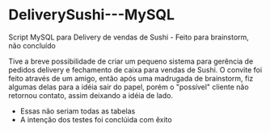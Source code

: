 # DeliverySushi---MySQL
Script MySQL para Delivery de vendas de Sushi - Feito para brainstorm, não concluído

Tive a breve possibilidade de criar um pequeno sistema para gerência de pedidos delivery e fechamento de caixa para vendas de Sushi. O convite foi feito através de um amigo, então após uma madrugada de brainstorm, fiz algumas delas para a idéia sair do papel, porém o "possível" cliente não retornou contato, assim deixando a idéia de lado.
 - Essas não seriam todas as tabelas
 - A intenção dos testes foi conclúida com êxito 
